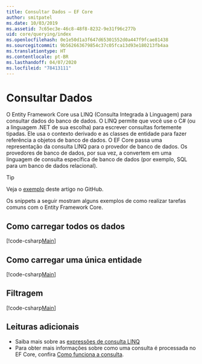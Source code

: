 ```yaml
---
title: Consultar Dados – EF Core
author: smitpatel
ms.date: 10/03/2019
ms.assetid: 7c65ec3e-46c8-48f8-8232-9e31f96c277b
uid: core/querying/index
ms.openlocfilehash: 0e1e50d1a3f647d65301552d0a447f9fcae81438
ms.sourcegitcommit: 9b562663679854c37c05fca13d93e180213fb4aa
ms.translationtype: HT
ms.contentlocale: pt-BR
ms.lasthandoff: 04/07/2020
ms.locfileid: "78413111"
---
```

# <a name="querying-data"></a>Consultar Dados

O Entity Framework Core usa LINQ (Consulta Integrada à Linguagem) para consultar dados do banco de dados. O LINQ permite que você use o C# (ou a linguagem .NET de sua escolha) para escrever consultas fortemente tipadas. Ele usa o contexto derivado e as classes de entidade para fazer referência a objetos de banco de dados. O EF Core passa uma representação da consulta LINQ para o provedor de banco de dados. Os provedores de banco de dados, por sua vez, a convertem em uma linguagem de consulta específica de banco de dados (por exemplo, SQL para um banco de dados relacional).

> [!TIP]
> Veja o [exemplo](https://github.com/dotnet/EntityFramework.Docs/tree/master/samples/core/Querying) deste artigo no GitHub.

Os snippets a seguir mostram alguns exemplos de como realizar tarefas comuns com o Entity Framework Core.

## <a name="loading-all-data"></a>Como carregar todos os dados

[!code-csharp[Main](../../../samples/core/Querying/Basics/Sample.cs#LoadingAllData)]

## <a name="loading-a-single-entity"></a>Como carregar uma única entidade

[!code-csharp[Main](../../../samples/core/Querying/Basics/Sample.cs#LoadingSingleEntity)]

## <a name="filtering"></a>Filtragem

[!code-csharp[Main](../../../samples/core/Querying/Basics/Sample.cs#Filtering)]

## <a name="further-readings"></a>Leituras adicionais

- Saiba mais sobre as [expressões de consulta LINQ](/dotnet/csharp/programming-guide/concepts/linq/basic-linq-query-operations)
- Para obter mais informações sobre como uma consulta é processada no EF Core, confira [Como funciona a consulta](xref:core/querying/how-query-works).
